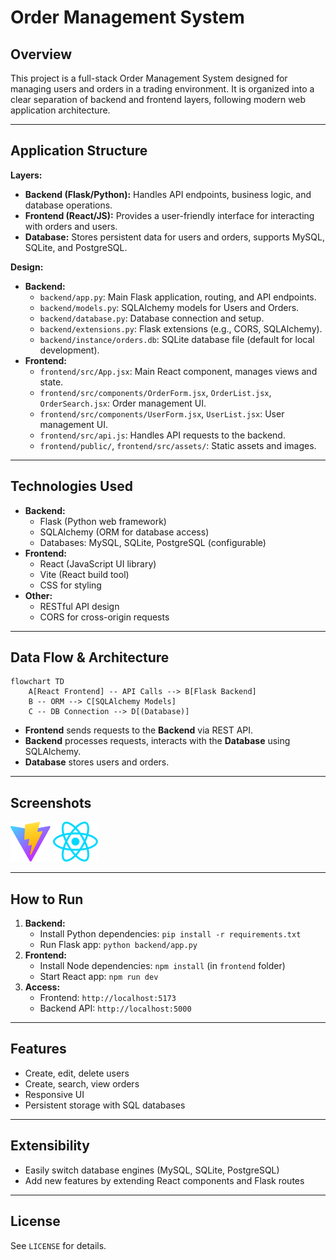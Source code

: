 # Order Management System

## Overview
This project is a full-stack Order Management System designed for managing users and orders in a trading environment. It is organized into a clear separation of backend and frontend layers, following modern web application architecture.

---

## Application Structure

**Layers:**
- **Backend (Flask/Python):** Handles API endpoints, business logic, and database operations.
- **Frontend (React/JS):** Provides a user-friendly interface for interacting with orders and users.
- **Database:** Stores persistent data for users and orders, supports MySQL, SQLite, and PostgreSQL.

**Design:**
- **Backend:**
  - `backend/app.py`: Main Flask application, routing, and API endpoints.
  - `backend/models.py`: SQLAlchemy models for Users and Orders.
  - `backend/database.py`: Database connection and setup.
  - `backend/extensions.py`: Flask extensions (e.g., CORS, SQLAlchemy).
  - `backend/instance/orders.db`: SQLite database file (default for local development).
- **Frontend:**
  - `frontend/src/App.jsx`: Main React component, manages views and state.
  - `frontend/src/components/OrderForm.jsx`, `OrderList.jsx`, `OrderSearch.jsx`: Order management UI.
  - `frontend/src/components/UserForm.jsx`, `UserList.jsx`: User management UI.
  - `frontend/src/api.js`: Handles API requests to the backend.
  - `frontend/public/`, `frontend/src/assets/`: Static assets and images.

---

## Technologies Used

- **Backend:**
  - Flask (Python web framework)
  - SQLAlchemy (ORM for database access)
  - Databases: MySQL, SQLite, PostgreSQL (configurable)
- **Frontend:**
  - React (JavaScript UI library)
  - Vite (React build tool)
  - CSS for styling
- **Other:**
  - RESTful API design
  - CORS for cross-origin requests

---

## Data Flow & Architecture

```mermaid
flowchart TD
    A[React Frontend] -- API Calls --> B[Flask Backend]
    B -- ORM --> C[SQLAlchemy Models]
    C -- DB Connection --> D[(Database)]
```

- **Frontend** sends requests to the **Backend** via REST API.
- **Backend** processes requests, interacts with the **Database** using SQLAlchemy.
- **Database** stores users and orders.

---

## Screenshots

![Order List UI](frontend/public/vite.svg)
![React Logo](frontend/src/assets/react.svg)

---

## How to Run

1. **Backend:**
   - Install Python dependencies: `pip install -r requirements.txt`
   - Run Flask app: `python backend/app.py`
2. **Frontend:**
   - Install Node dependencies: `npm install` (in `frontend` folder)
   - Start React app: `npm run dev`
3. **Access:**
   - Frontend: `http://localhost:5173`
   - Backend API: `http://localhost:5000`

---

## Features
- Create, edit, delete users
- Create, search, view orders
- Responsive UI
- Persistent storage with SQL databases

---

## Extensibility
- Easily switch database engines (MySQL, SQLite, PostgreSQL)
- Add new features by extending React components and Flask routes

---

## License
See `LICENSE` for details.